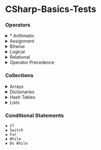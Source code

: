 # CSharp-Basics-Tests

### Operators
  <details>
   
  <summary>* Arithmatic </summary>

     ▪ Addition

     ▪ Substraction

     ▪ Multiplication

     ▪ Division

     ▪ Modulus

     ▪ PreIncrement

     ▪ PostIncrement

     ▪ PreDecrement

     ▪ PostDecrement
  </details> 
 <details>
  <summary> Assignment </summary>

     ▪ Assignment Operator

     ▪ Add Assignment

     ▪ Substract Assignment

     ▪ Multiply Assignment

     ▪ Division Assignment

     ▪ Modulus Assignment
 </details> 
 <details>  
  <summary> Bitwise </summary>

     ▪ OR

     ▪ AND

     ▪ XOR

     ▪ Complement

     ▪ Shift Left

     ▪ Shift Right
 </details>
 <details>   
  <summary> Logical </summary>

     ▪ AND

     ▪ OR

     ▪ NOT
 </details> 
 <details>
  <summary> Relational </summary>

     ▪ Equal

     ▪ Not Equal

     ▪ Greater Than

     ▪ Less Than

     ▪ GreaterThanOrEqual

     ▪ LessThanOrEqual
 </details> 
 <details>
  <summary> Operator Precedence </summary>
 </details> 

### Collections
<details>
 <summary> Arrays </summary>
 
    ▪ Declaration

    ▪ Initialization

    ▪ Multidimensional

    ▪ Update Arrays

    ▪ Sort Arrays
</details> 
<details>   
 <summary> Dictionaries </summary>
 
    ▪ Create Dictionaries

    ▪ Access Dictionaries

    ▪ Update Dictionaries

    ▪ Remove Dictionary Elements
</details> 
<details>  
 <summary> Hash Tables </summary>
 
    ▪ Create HashTables

    ▪ Update HashTables

    ▪ Remove HashTable Elements
</details> 
<details>  
 <summary> Lists </summary>
 
    ▪ Create Lists

    ▪ Access Lists

    ▪ Access Lists LINQ

    ▪ Add Values to List 

    ▪ Remove Values from List

    ▪ List Contains

    ▪ Sort List

    ▪ Update List
</details>

### Conditional Statements
    ▪ If 
    ▪ Switch
    ▪ For
    ▪ While
    ▪ Do While
